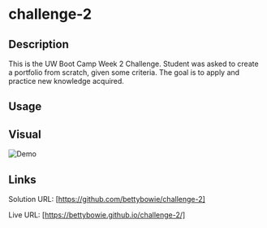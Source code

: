 # challenge-2

## Description

This is the UW Boot Camp Week 2 Challenge. Student was asked to create a portfolio from scratch, given some criteria. The goal is to apply and practice new knowledge acquired.

## Usage



## Visual

![Demo](Betty's%20Portfolio.gif)

## Links

Solution URL: [https://github.com/bettybowie/challenge-2]

Live URL: [https://bettybowie.github.io/challenge-2/]
